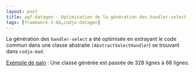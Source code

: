 ```yaml
---
layout: post
title: agf-datagen - Optimisation de la génération des handler-select
tags: [framework-1-66,codjo-datagen]
---
```

La génération des ```handler-select``` a été optimisée en extrayant le code commun dans une classe abstraite ```(AbstractSelectHandler```) se trouvant dans ```codjo-mad```.

<u>Exemple de gain</u> : Une classe générée est passée de 328 lignes à 68 lignes.

